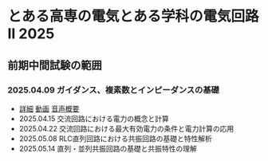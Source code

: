 # とある高専の電気とある学科の電気回路II 2025

## 前期中間試験の範囲
### 2025.04.09 ガイダンス、複素数とインピーダンスの基礎
- [詳細]() [動画](https://kosenjp.sharepoint.com/sites/039R73ESII/_layouts/15/embed.aspx?UniqueId=d04c620c-f40d-4ef4-91c7-2246e009207f&embed=%7B%22ust%22%3Atrue%2C%22hv%22%3A%22CopyEmbedCode%22%7D&referrer=StreamWebApp&referrerScenario=EmbedDialog.Create) [音声概要](https://kosenjp.sharepoint.com/sites/039R73ESII/_layouts/15/embed.aspx?UniqueId=96705804-0173-4cb8-ae4d-38094052f9a9&embed=%7B%22ust%22%3Atrue%2C%22hv%22%3A%22CopyEmbedCode%22%7D&referrer=StreamWebApp&referrerScenario=EmbedDialog.Create)
- 2025.04.15 交流回路における電力の概念と計算
- 2025.04.22 交流回路における最大有効電力の条件と電力計算の応用
- 2025.05.08 RLC直列回路における共振回路の基礎と特性解析
- 2025.05.14 直列・並列共振回路の基礎と共振特性の理解
